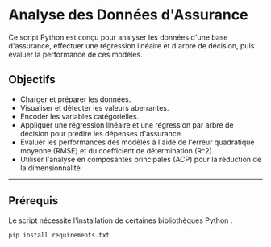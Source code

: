 # Analyse des Données d'Assurance

Ce script Python est conçu pour analyser les données d'une base d'assurance, effectuer une régression linéaire et d'arbre de décision, puis évaluer la performance de ces modèles.

## Objectifs
- Charger et préparer les données.
- Visualiser et détecter les valeurs aberrantes.
- Encoder les variables catégorielles.
- Appliquer une régression linéaire et une régression par arbre de décision pour prédire les dépenses d'assurance.
- Évaluer les performances des modèles à l'aide de l'erreur quadratique moyenne (RMSE) et du coefficient de détermination \(R^2\).
- Utiliser l'analyse en composantes principales (ACP) pour la réduction de la dimensionnalité.

---

## Prérequis

Le script nécessite l'installation de certaines bibliothèques Python :

```bash
pip install requirements.txt
